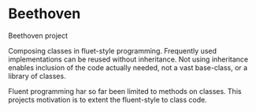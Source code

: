 # Beethoven
Beethoven project

Composing classes in fluet-style programming.
Frequently used implementations can be reused without inheritance.
Not using inheritance enables inclusion of the code actually needed, not a vast base-class, or a library of classes.

Fluent programming har so far been limited to methods on classes. This projects motivation is to extent the fluent-style to class code.
